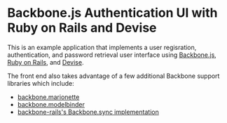 Backbone.js Authentication UI with Ruby on Rails and Devise
===========================================================



This is an example application that implements a user regisration, authentication, and password retrieval
user interface using [Backbone.js](http://documentcloud.github.com/backbone/), [Ruby on Rails](http://rubyonrails.org/), and [Devise](https://github.com/plataformatec/devise).

The front end also takes advantage of a few additional Backbone support libraries which include:

* [backbone.marionette](https://github.com/derickbailey/backbone.marionette)
* [backbone.modelbinder](https://github.com/theironcook/Backbone.ModelBinder)
* [backbone-rails's Backbone.sync implementation](https://github.com/codebrew/backbone-rails)


